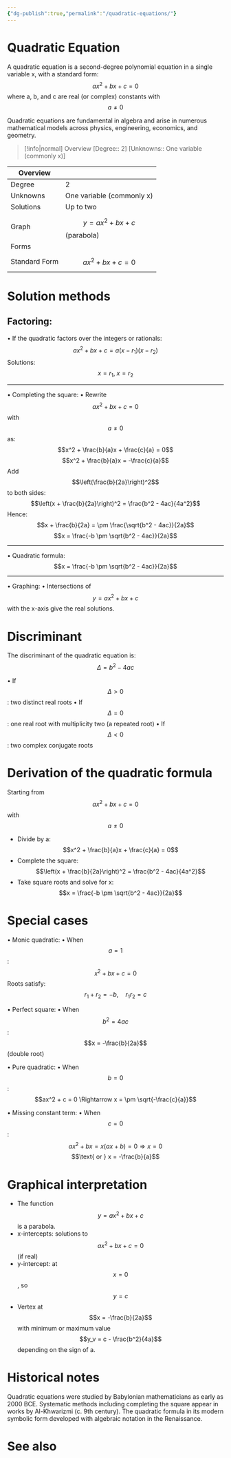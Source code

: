 ```yaml
---
{"dg-publish":true,"permalink":"/quadratic-equations/"}
---
```


# Quadratic Equation

A quadratic equation is a second-degree polynomial equation in a single variable x, with a standard form:
$$ax^2 + bx + c = 0$$
where a, b, and c are real (or complex) constants with $$a \neq 0$$

Quadratic equations are fundamental in algebra and arise in numerous mathematical models across physics, engineering, economics, and geometry.

>[!info|normal] Overview
>[Degree:: 2]
>[Unknowns:: One variable (commonly x)]


| Overview  |                                |
| --------- | ------------------------------ |
| Degree    | 2                              |
| Unknowns  | One variable (commonly x)      |
| Solutions | Up to two                      |
| Graph     | $$ y = ax^2+bx+c $$ (parabola) |
| Forms     |                                |
| Standard Form    | $$ ax^2+bx+c = 0 $$            |



# Solution methods

## Factoring:
  • If the quadratic factors over the integers or rationals:
    $$ax^2 + bx + c = a(x - r_1)(x - r_2)$$
    Solutions: $$x = r_1, \; x = r_2$$
    
---

• Completing the square:
  • Rewrite $$ax^2 + bx + c = 0$$ with $$a \neq 0$$ as:
    $$x^2 + \frac{b}{a}x + \frac{c}{a} = 0$$
    $$x^2 + \frac{b}{a}x = -\frac{c}{a}$$
    Add $$\left(\frac{b}{2a}\right)^2$$ to both sides:
    $$\left(x + \frac{b}{2a}\right)^2 = \frac{b^2 - 4ac}{4a^2}$$
    Hence:
    $$x + \frac{b}{2a} = \pm \frac{\sqrt{b^2 - 4ac}}{2a}$$
    $$x = \frac{-b \pm \sqrt{b^2 - 4ac}}{2a}$$
    
---

• Quadratic formula:
  $$x = \frac{-b \pm \sqrt{b^2 - 4ac}}{2a}$$

---

• Graphing:
  • Intersections of $$y = ax^2 + bx + c$$ with the x-axis give the real solutions.

# Discriminant
The discriminant of the quadratic equation is:
$$\Delta = b^2 - 4ac$$

• If $$\Delta > 0$$: two distinct real roots
• If $$\Delta = 0$$: one real root with multiplicity two (a repeated root)
• If $$\Delta < 0$$: two complex conjugate roots


# Derivation of the quadratic formula

Starting from $$ax^2 + bx + c = 0$$ with $$a \neq 0$$
- Divide by a:
  $$x^2 + \frac{b}{a}x + \frac{c}{a} = 0$$
- Complete the square:
  $$\left(x + \frac{b}{2a}\right)^2 = \frac{b^2 - 4ac}{4a^2}$$
- Take square roots and solve for x:
  $$x = \frac{-b \pm \sqrt{b^2 - 4ac}}{2a}$$

# Special cases

• Monic quadratic:
  • When $$a = 1$$:
    $$x^2 + bx + c = 0$$
    Roots satisfy:
    $$r_1 + r_2 = -b, \quad r_1 r_2 = c$$

• Perfect square:
  • When $$b^2 = 4ac$$:
    $$x = -\frac{b}{2a}$$ (double root)

• Pure quadratic:
  • When $$b = 0$$:
    $$ax^2 + c = 0 \Rightarrow x = \pm \sqrt{-\frac{c}{a}}$$

• Missing constant term:
  • When $$c = 0$$:
    $$ax^2 + bx = x(ax + b) = 0 \Rightarrow x = 0 $$
    $$\text{ or } x = -\frac{b}{a}$$

# Graphical interpretation

- The function $$y = ax^2 + bx + c$$ is a parabola.
- x-intercepts: solutions to $$ax^2 + bx + c = 0$$ (if real)
- y-intercept: at $$x = 0$$, so $$y = c$$
- Vertex at $$x = -\frac{b}{2a}$$ with minimum or maximum value $$y_v = c - \frac{b^2}{4a}$$ depending on the sign of a.

# Historical notes

Quadratic equations were studied by Babylonian mathematicians as early as 2000 BCE. Systematic methods including completing the square appear in works by Al-Khwarizmi (c. 9th century). The quadratic formula in its modern symbolic form developed with algebraic notation in the Renaissance.

# See also

